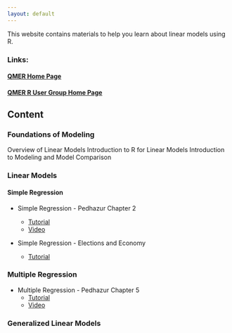 ```yaml
---
layout: default
---
```


This website contains materials to help you learn about linear models using R.

### Links:

#### [QMER Home Page](https://aub.ie/qmer)

#### [QMER R User Group Home Page](https://auqmer.github.io/qmer_rug/)

## Content

### Foundations of Modeling

Overview of Linear Models
Introduction to R for Linear Models
Introduction to Modeling and Model Comparison



### Linear Models

#### Simple Regression

* Simple Regression - Pedhazur Chapter 2
    + [Tutorial](https://auqmer.github.io/ModeleR/simpleRegression_Conceptual.html)
    + [Video](https://auburn.hosted.panopto.com/Panopto/Pages/Viewer.aspx?id=0fc0548b-4816-4405-a4e1-ac21012e3408)

* Simple Regression - Elections and Economy
  + [Tutorial](https://auqmer.github.io/ModeleR/ElectionEconomy.html)
  
### Multiple Regression

* Multiple Regression - Pedhazur Chapter 5
   + [Tutorial](https://auqmer.github.io/ModeleR/MultipleRegression_PredictReadingAchievement.html)
   + [Video](https://auburn.hosted.panopto.com/Panopto/Pages/Viewer.aspx?id=e4e6d4a9-ded7-4e7e-bd7e-ac390133bd6a)

### Generalized Linear Models
